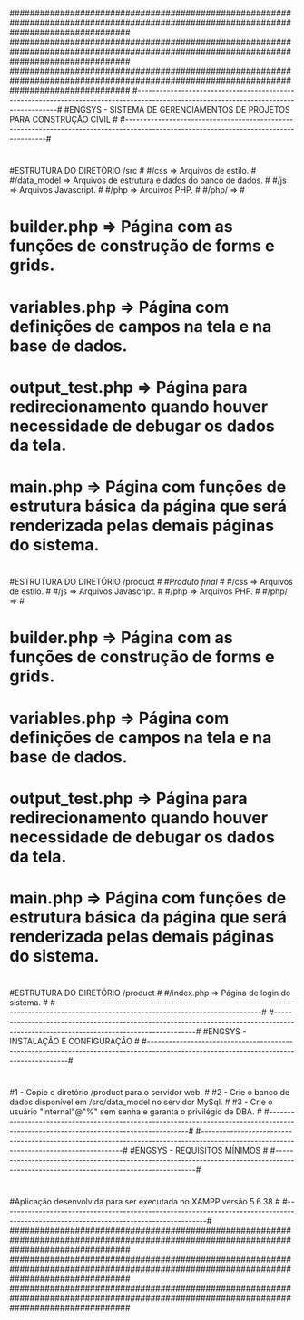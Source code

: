 ﻿########################################################################################################################################
########################################################################################################################################
########################################################################################################################################
#--------------------------------------------------------------------------------------------------------------------------------------#
#ENGSYS - SISTEMA DE GERENCIAMENTOS DE PROJETOS PARA CONSTRUÇÃO CIVIL                                                                  #
#--------------------------------------------------------------------------------------------------------------------------------------#
#                                                                                                                                      #
#                                                                                                                                      #
#ESTRUTURA DO DIRETÓRIO /src                                                                                                           #
#/css        => Arquivos de estilo.                                                                                                    #
#/data_model => Arquivos de estrutura e dados do banco de dados.                                                                       #
#/js			=> Arquivos Javascript.                                                                                                #
#/php		=> Arquivos PHP.                                                                                                           #
#/php/		=>                                                                                                                         #
#			                                                                                                                           #
#			builder.php   	=> Página com as funções de construção de forms e grids.                                                   #
#			variables.php 	=> Página com definições de campos na tela e na base de dados.                                             #
#			output_test.php => Página para redirecionamento quando houver necessidade de debugar os dados da tela.                     #
#			main.php		=> Página com funções de estrutura básica da página que será renderizada pelas demais páginas do sistema.  #
#                                                                                                                                      #
#                                                                                                                                      #
#ESTRUTURA DO DIRETÓRIO /product                                                                                                       #
#*Produto final*                                                                                                                       #
#/css        => Arquivos de estilo.                                                                                                    #
#/js			=> Arquivos Javascript.                                                                                                #
#/php		=> Arquivos PHP.                                                                                                           #
#/php/		=>                                                                                                                         #
#			                                                                                                                           #
#			builder.php   	=> Página com as funções de construção de forms e grids.                                                   #
#			variables.php 	=> Página com definições de campos na tela e na base de dados.                                             #
#			output_test.php => Página para redirecionamento quando houver necessidade de debugar os dados da tela.                     #
#			main.php		=> Página com funções de estrutura básica da página que será renderizada pelas demais páginas do sistema.  #
#                                                                                                                                      #
#                                                                                                                                      #
#ESTRUTURA DO DIRETÓRIO /product                                                                                                       #
#/index.php	=> Página de login do sistema.                                                                                             #
#--------------------------------------------------------------------------------------------------------------------------------------#
#--------------------------------------------------------------------------------------------------------------------------------------#
#ENGSYS - INSTALAÇÃO E CONFIGURAÇÃO                                                                                                    #
#--------------------------------------------------------------------------------------------------------------------------------------#
#                                                                                                                                      #
#                                                                                                                                      #
#1 - Copie o diretório /product para o servidor web.                                                                                   #
#2 - Crie o banco de dados disponível em /src/data_model no servidor MySql.                                                            #
#3 - Crie o usuário "internal"@"%" sem senha e garanta o privilégio de DBA.                                                            #
#--------------------------------------------------------------------------------------------------------------------------------------#
#--------------------------------------------------------------------------------------------------------------------------------------#
#ENGSYS - REQUISITOS MÍNIMOS                                                                                                           #
#--------------------------------------------------------------------------------------------------------------------------------------#
#                                                                                                                                      #
#                                                                                                                                      #
#Aplicação desenvolvida para ser executada no XAMPP versão 5.6.38                                                                      #
#--------------------------------------------------------------------------------------------------------------------------------------#
########################################################################################################################################
########################################################################################################################################
########################################################################################################################################
